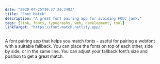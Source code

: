 ```yaml
---
date: "2020-07-25T10:37:20.340Z"
title: "Font Match"
description: "A great font pairing app for avoiding FOUC jank."
tags: [link, fonts, typography, web, development, tool]
linkTarget: "https://font-match.netlify.app/"
---
```

A font pairing app that helps you match fonts – useful for pairing a webfont with a suitable fallback. You can place the fonts on top of each other, side by side, or in the same line. You can adjust your fallback font’s size and position to get a great match.
